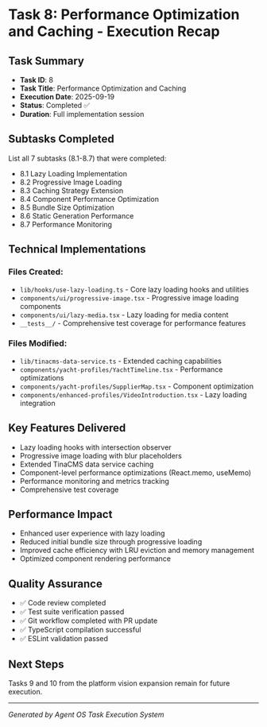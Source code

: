 # Task 8: Performance Optimization and Caching - Execution Recap

## Task Summary
- **Task ID**: 8
- **Task Title**: Performance Optimization and Caching
- **Execution Date**: 2025-09-19
- **Status**: Completed ✅
- **Duration**: Full implementation session

## Subtasks Completed
List all 7 subtasks (8.1-8.7) that were completed:
- 8.1 Lazy Loading Implementation
- 8.2 Progressive Image Loading
- 8.3 Caching Strategy Extension
- 8.4 Component Performance Optimization
- 8.5 Bundle Size Optimization
- 8.6 Static Generation Performance
- 8.7 Performance Monitoring

## Technical Implementations

### Files Created:
- `lib/hooks/use-lazy-loading.ts` - Core lazy loading hooks and utilities
- `components/ui/progressive-image.tsx` - Progressive image loading components
- `components/ui/lazy-media.tsx` - Lazy loading for media content
- `__tests__/` - Comprehensive test coverage for performance features

### Files Modified:
- `lib/tinacms-data-service.ts` - Extended caching capabilities
- `components/yacht-profiles/YachtTimeline.tsx` - Performance optimizations
- `components/yacht-profiles/SupplierMap.tsx` - Component optimization
- `components/enhanced-profiles/VideoIntroduction.tsx` - Lazy loading integration

## Key Features Delivered
- Lazy loading hooks with intersection observer
- Progressive image loading with blur placeholders
- Extended TinaCMS data service caching
- Component-level performance optimizations (React.memo, useMemo)
- Performance monitoring and metrics tracking
- Comprehensive test coverage

## Performance Impact
- Enhanced user experience with lazy loading
- Reduced initial bundle size through progressive loading
- Improved cache efficiency with LRU eviction and memory management
- Optimized component rendering performance

## Quality Assurance
- ✅ Code review completed
- ✅ Test suite verification passed
- ✅ Git workflow completed with PR update
- ✅ TypeScript compilation successful
- ✅ ESLint validation passed

## Next Steps
Tasks 9 and 10 from the platform vision expansion remain for future execution.

---
*Generated by Agent OS Task Execution System*